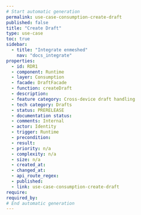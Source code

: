 ```yaml
---
# Start automatic generation
permalink: use-case-consumption-create-draft
published: false
title: "Create Draft"
type: use-case
toc: true
sidebar:
  - title: "Integrate enmeshed"
    nav: "docs_integrate"
properties:
  - id: RDR1
  - component: Runtime
  - layer: Consumption
  - facade: DraftFacade
  - function: createDraft
  - description:
  - feature category: Cross-device draft handling
  - tech category: Drafts
  - status: PRERELEASE
  - documentation status:
  - comments: Internal
  - actor: Identity
  - trigger: Runtime
  - precondition:
  - result:
  - priority: n/a
  - complexity: n/a
  - size: n/a
  - created_at:
  - changed_at:
  - api_route_regex:
  - published:
  - link: use-case-consumption-create-draft
require:
required_by:
# End automatic generation
---
```

